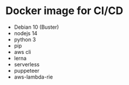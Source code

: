 # Docker image for CI/CD

- Debian 10 (Buster)
- nodejs 14
- python 3
- pip
- aws cli
- lerna
- serverless
- puppeteer
- aws-lambda-rie
